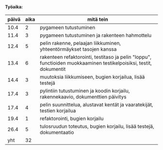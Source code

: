 #### Työaika:

 päivä | aika | mitä tein 
-------|------|-----------
 10.4 | 2 | pygameen tutustuminen 
 11.4 | 3 | pygameen tutustuminen ja rakenteen hahmottelu 
 12.4 | 5 | pelin rakenne, pelaajan liikkuminen, yhteentörmäykset tasojen kanssa 
 13.4 | 6 | rakenteen refaktorointi, testitaso ja pelin "loppu", functioiden muokkaaminen testikelpoisiksi, testit, dokumentit 
 14.4 | 3 | muutoksia liikkumiseen, bugien korjailua, lisää testejä
 17.4 | 3 | pylintiin tutustuminen ja koodin korjailu, rakennekaavio, dokumenttien päivitys
 17.4 | 4 | pelin suunnittelua, alustavat kentät ja vaaratekijät, testien korjailua 
 19.4 | 1 | refaktorointi, bugien korjailu 
 26.4 | 5 | tulosruudun toteutus, bugien korjailu, lisää testejä, dokumentaatio
 yht | 32 |
